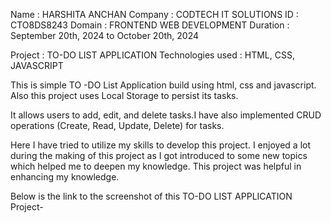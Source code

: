 Name : HARSHITA ANCHAN 
Company : CODTECH IT SOLUTIONS 
ID : CTO8DS8243 
Domain : FRONTEND WEB DEVELOPMENT 
Duration : September 20th, 2024 to October 20th, 2024

Project : TO-DO LIST APPLICATION 
Technologies used : HTML, CSS, JAVASCRIPT

This is simple TO -DO List Application build using html, css and javascript. Also this project uses Local Storage to persist its tasks.

It allows users to add, edit, and delete tasks.I have also implemented CRUD operations (Create, Read, Update, Delete) for tasks. 

Here I have tried to utilize my skills to develop this project. I enjoyed a lot during the making of this project as I got introduced to some new topics which helped me to deepen my knowledge. This project was helpful in enhancing my knowledge.

Below is the link to the screenshot of this TO-DO LIST APPLICATION Project-
